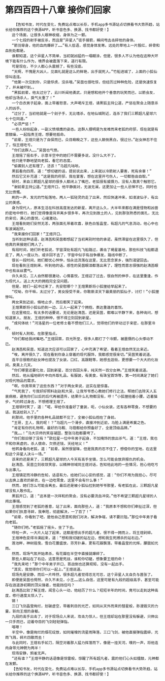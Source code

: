 # 第四百四十八章 接你们回家
        【告知书友，时代在变化，免费站点难以长存，手机app多书源站点切换看书大势所趋，站长给你推荐的这个换源APP，听书音色多、换源、找书都好使！】
       这个场面，让很多人眼神收缩，身体为之一颤。
       一个七段的射手被反杀，而且是“异星人”徒手接箭，瞬间甩去击碎他的身体。
       “箭羽穿身，他的血肉爆碎了……”有人低语，感觉身体发寒。远处的草地上一片殷红，碎骨和血到处都是。
       谁都知道，这个异星人不简单，当初就凶猛的一塌糊涂，但是，很多人不认为他在这种大环境下能有什么作为，境界会被震落下来，道行有限。
       可是现在，不少人都心头震撼了，有些没底。
       “天啊，不愧是大凶人，见面礼就是这么的鲜艳，出手就死人。”竹船进城了，上面的小狐仙惊叫连连。
       “他第一次见到你，只是俘虏，没杀哦。”吴茵也很吃惊，但经历过种种危险，还是快速恢复了，并未被吓到。。
       “黑狐前辈，他太过分了，云川听闻他勇武，只是想和他开个善意的玩笑而已，以箭会友，他却当场杀人，戾气太重了！”
       一个白衣男子起身，面上带着怒意，大声喝斥王煊，请黑狐主持公道，严惩在聚会上随意杀人的凶手。
       “过分了，当初他就是一个刽子手，无比嗜杀，在地仙城附近，连杀了我们三颗超凡星球六七十位同道。”
       “必须严惩！”
       一些人纷纷起身，一副义愤填膺的姿态。这群人摆明是为发难而来老狐的府邸，现在就是有意鼓噪，一起指责王煊，想要他抵命。
       “前辈，王煊只是为了自保而已，众目睽睽之下，这些人颠倒黑白，很过分。”赵女神忍不住了，怕王煊吃亏。
       “你们这群人……”吴茵也气愤。
       王煊摇了摇右手，示意半空中的她们不需要多说，没什么大不了。
       他只是平静地望向老狐，看它的态度。
       “偷袭别人还有理了，活该！”马超凡咕哝。
       黑狐看向四周，道：“想切磋的话，提前说出来，上来就以冷箭射人要害，死有余辜！”
       然后它又补充道：“这是我的府邸，我在宴客，想在这里开弓伤人，一切都咎由自取。”
       顿时，来自三颗超凡星球的很多人都闭上了嘴巴，老狐很有威慑力，没有人敢真个触怒它。
       “谢前辈主持公道。”王煊开口，他平静面对，无波无澜，这更加让一些人忌惮不已，同时也无比愤慨。
       刷的一声，发光的竹船落地，两人一狐轻灵的走了出来，然后快速冲来，如凌波仙子，有出尘的美感。
       身为现代人，原本生活在科技高度发达的新星，离开这么久，大半年来都在满是怪物和凶兽的密地中修行，她们觉得像是背井离乡很多年，再次见到故土的人，见到那张熟悉的面孔，无比的亲切，满心的喜悦，心绪激动。
       王煊看到她们安然无恙，两张面孔带着欢喜，肤色白皙晶莹，有超凡的气息流动，他心中也有波澜起伏。
       “我来接你们回家！”王煊开口。
       当听到这种话语，赵清菡和吴茵都想起了当初离别时他的承诺，虽然滞留在这里很久了，但他真的来接她们两人了。
       有段时间，她们听老狐说，宇宙深处有超凡飞船路过，袭击了褐星基地，那些科技飞船都退走了，两人一度以为，或许回不去了，宇宙中似乎有战争爆发，路线中断了。
       很长一段时间，她们都忧心忡忡，怕永远流落在这里，无比思念家乡，强烈渴望回去。
       现在看到王煊到来，听到他的话，感性的吴茵眼泪都落出来了，理性而意志很强的赵清菡眼中也有丝丝雾气。
       许久未见，三人自然都很激动，心情喜悦，王煊迎了过去，很自然的伸手，在这里重逢，作为现代人，送上大大的拥抱完全没问题。
       但是，她们一起冲过来了，先安慰哪个？王煊果断将小狐狸给举起来了。
       “哎呦，你干嘛，太过分了，男女授受不亲，你敢亵渎天下最美丽的狐仙子，讨打！”小狐狸惨叫。
       两女来到近前，倏地止步，而后都笑了起来。
       王煊果断将小狐仙扔到一边，三人一起来了个拥抱，表达重逢的喜悦。
       在这里相见，有太多的话要说，无论是赵清菡，还是吴茵，都难以平静下来，各种询问，想知道家人、朋友、王煊的种种，恨不得立刻回到新星。
       “成何体统！”河洛星的一位老修士看不惯他们三人，觉得他们的举动过于亲密，在那里冷哼。
       顿时有人附和，在那里指点。
       “你们都给我闭嘴吧。”王煊回首，目光所至，很多人都打了个冷颤，被震慑的心头悸动不已。
       赵清菡和吴茵，知道这次应该可以回家了，心中充满了希望，看着王煊自然无比亲近。
       “唉，离开很久了，现在看到你身上穿着的现代服饰，我都感觉很亲切。”吴茵笑着说道。
       连平日很稳的赵女神也提及了女装，口红、高跟鞋等，她想去逛街，更想要一个大大的化妆间，臭美上几天。
       “你们哪里还要化妆，回到新星，百分百回头率，纯天然一百分女神。”王煊笑着说道。
       然后，他从福地碎片中向外取礼品，有服装，有美食，有珠宝首饰等，第一时间满足了她们对现代物品的需求。
       “啊，你真带来了这些东西？”对于两女来说，这实在是惊喜。
       “气死我了，亏我好好照料赵赵和大吴，让我爷爷悉心教她们修行之法，帮她们去除天人五衰病根，避免你们以后的后代再被遗传，结果什么礼物都没有，哼！”小狐狸扭着小腰，迈着猫步，气的转过身去，不想搭理王煊了。
       王煊顿时笑了，道：“喏，早给你准备好了童装，呃，小仙女装，还有各种零食，不想要的话，我送给别人了。”
       刹那间，他手里的各种礼品就都不见了，全被小狐仙抱在了身前。
       “王哥，主人，我的呢！？”马超凡一个滑步，直接冲到近前，马脸上满是希冀之色。
       “肯定有你的礼物啊，最好的马鞍、马镫都给你预备好了，全是顶级品牌。”
       “我……！”马大宗师的笑容凝固，整张马脸都要垮了。
       “你们叙旧够了没有？”欧拉星一位中年男子起身，不加掩饰的放出杀气，道：“王煊，我也不和你来虚的，杀人偿命，欠债还钱，天经地义！”
       他转身看向老狐，道：“前辈，虽然很冒昧，但是我真的忍不住了，想借你的宝地，在这里和这个异星人决斗一场。”
       该来的还是来了，三颗超凡星球的人今天有高手坐镇，怎么可能会放弃报仇的机会。
       赵清菡、吴茵立刻收敛笑容，以精神领域同王煊对话，告知他此地的一些情况，担心他吃亏与出事儿。
       王煊镇定而冷静的告知，话语有力，给她们以心安的感觉，道：“你们不用为我担心，尽可以去换上喜欢的新衣，在一边吃零食，这里不会有什么事！”
       然而，她们怎么可能会离去，最后还是被小狐仙拉到她爷爷那里，有老狐在此，三颗超凡星球没有人敢作乱。
       黑狐开口，道：“这本是一次祥和的聚会，没有必要流血冲突。”他不希望三颗超凡星球的人闹出事端。
       王煊感觉到了老狐的善意，站了出来，面向那些人，道：“我原本不想和你们牵扯过深，但如果你们执意寻衅，我奉陪，彻底解决，一了百了！”
       “前辈，你看到了吧，是他自己愿意和我们对决，解决争端，请不要拦阻。”那位中年男子看向老狐。
       “随你们吧。”老狐摇了摇头，坐了下去。
       呼啦一声，一大片人站了起来，这都是想出手的超凡者，恨不得一拥而上，将王煊剁碎。
       王煊神色变得冷漠起来，道：“想和我切磋的站左边，想和我生死搏杀的站右边。”
       莲池畔，神树摇曳，雪白花蕾盛放，芬芳扑鼻，更有花瓣飘落，带着晶莹的光辉，朦胧如光雨。
       然而，现场气氛开始肃杀，有花瓣在半空中直接就爆碎了。
       那些人都站在了右边，这意思是死战，谁和你切磋，想象要王煊的命！
       “我先来吧！”那个中年男子开口，首战倒也还算规矩，没有一起出手。
       “其实，我觉得你们可以一起上。”王煊说道。
       现场先是安静，而后一片哗然，很多超凡者觉得忍无可忍，这个异星人太自负与嚣张了。
       即便是吴茵也愕然，许久不未见，小王……这么自信，这里可是有九段的超级高手，甚至可能存在逍遥游初期的顶尖强者，他能挡住吗？
       赵清菡比较了解王煊，闻言心头一动，他经历了什么？短短半年的时间，竟可以走到这种高度，修行速度太惊人了。
       锵！
       三口飞剑晶莹绚烂，划破虚空，带着刺目的光芒，如同从天外而来的彗星般，弥漫毁灭的力量，斩向王煊的身躯。
       九段的高手出击了，对于现场众人来说，攻击力惊人，但王煊却站在那里没有躲避，只伸出一只手而已，迎着夺目的飞剑轻轻弹指。
       喀嚓！
       半空中，像是绚烂的烟花绽放，如同璀璨的流星雨降落，三口飞剑，被他直接弹指震碎，光雨飞溅，碎片四散而去！
       与此同时，王煊右手如刀，隔空对着那人猛力挥落而下，像是一挂天河，噗的一声，将他连肉身带元神劈为两半！
       现场安静，鸦雀无声。
       “还有谁？”王煊平静的话语像是惊雷般，惊醒了所有超凡者，震的他们心头如擂鼓，元神都在发颤。
       【告知书友，时代在变化，免费站点难以长存，手机app多书源站点切换看书大势所趋，站长给你推荐的这个换源APP，听书音色多、换源、找书都好使！】